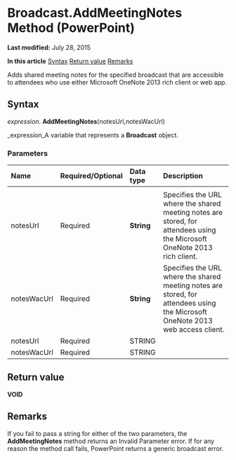 
# Broadcast.AddMeetingNotes Method (PowerPoint)

 **Last modified:** July 28, 2015

 **In this article**
 [Syntax](#sectionSection0)
 [Return value](#sectionSection1)
 [Remarks](#sectionSection2)


Adds shared meeting notes for the specified broadcast that are accessible to attendees who use either Microsoft OneNote 2013 rich client or web app.


## Syntax
<a name="sectionSection0"> </a>

 _expression_. **AddMeetingNotes**(notesUrl,notesWacUrl)

 _expression_A variable that represents a  **Broadcast** object.


### Parameters



|**Name**|**Required/Optional**|**Data type**|**Description**|
|:-----|:-----|:-----|:-----|
|||||
|notesUrl|Required| **String**|Specifies the URL where the shared meeting notes are stored, for attendees using the Microsoft OneNote 2013 rich client.|
|notesWacUrl|Required| **String**|Specifies the URL where the shared meeting notes are stored, for attendees using the Microsoft OneNote 2013 web access client.|
|notesUrl|Required|STRING||
|notesWacUrl|Required|STRING||

## Return value
<a name="sectionSection1"> </a>

 **VOID**


## Remarks
<a name="sectionSection2"> </a>

If you fail to pass a string for either of the two parameters, the  **AddMeetingNotes** method returns an Invalid Parameter error. If for any reason the method call fails, PowerPoint returns a generic broadcast error.

